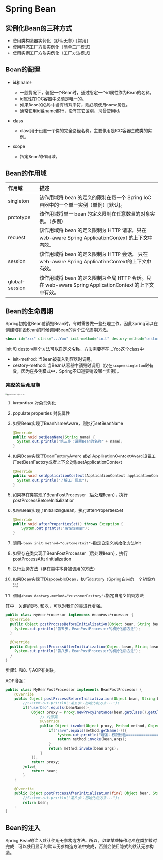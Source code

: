 # Spring Bean



## 实例化Bean的三种方式

- 使用类构造器实例化（默认无参）[常用]
- 使用静态工厂方法实例化（简单工厂模式）
- 使用实例工厂方法实例化（工厂方法模式）



## Bean的配置

- id和name
  - 一般情况下，装配一个Bean时，通过指定一个id属性作为Bean的名称。
  - id属性在IOC容器中必须是唯一的。
  - 如果Bean的名称中含有特殊字符，则必须使用name属性。
  - 通常使用id或name都行，没有其它区别，习惯使用id。

- class
  - class用于设置一个类的完全路径名称，主要作用是IOC容器生成类的实例。

- scope
  - 指定Bean的作用域。



## Bean的作用域

| 作用域         | 描述                                                         |
| :------------- | :----------------------------------------------------------- |
| singleton      | 该作用域将 bean 的定义的限制在每一个 Spring IoC 容器中的一个单一实例（单例）[默认]。 |
| prototype      | 该作用域将单一 bean 的定义限制在任意数量的对象实例。（多例） |
| request        | 该作用域将 bean 的定义限制为 HTTP 请求。只在 web-aware Spring ApplicationContext 的上下文中有效。 |
| session        | 该作用域将 bean 的定义限制为 HTTP 会话。 只在web-aware Spring ApplicationContext的上下文中有效。 |
| global-session | 该作用域将 bean 的定义限制为全局 HTTP 会话。只在 web-aware Spring ApplicationContext 的上下文中有效。 |



## Bean的生命周期

Spring初始化Bean或销毁Bean时，有时需要做一些处理工作，因此Spring可以在创建和销毁Bean的时候调用Bean的两个生命周期方法。

```xml
<bean id="xxx" class="...Yoo" init-method="init" destory-method="destory">
```

init 和 destory两个方法可以自定义名称，方法需要存在...Yoo这个class中

- init-method: 当Bean被载入到容器时调用。
- destory-method: 当Bean从容器中销毁时调用（仅在`scope=singleton`时有效，因为在多例模式中，Spring不知道要销毁哪个实例）。



### 完整的生命周期

<img src="https://image-hosting.jellyfishmix.com/20200617122306.png" alt="截屏2020-06-17下午12.22.42" style="zoom:30%;" />

1. instantiate 对象实例化

2. populate properties 封装属性

3. 如果Bean实现了BeanNameAware，则执行setBeanName

   ```java
   @Override
   public void setBeanName(String name) {
     System.out.println("第三步：设置Bean的名称" + name);
   }
   ```

4. 如果Bean实现了BeanFactoryAware 或者 ApplicationContextAware设置工厂setBeanFactory或者上下文对象setApplicationContext

   ```java
   @Override
   public void setApplicationContext(ApplicationContext applicationContext) throws BeansException {
     System.out.println("了解工厂信息");
   }
   ```

5. 如果存在类实现了BeanPostProcesser（后处理Bean），执行postProcessBeforeInitialization

6. 如果Bean实现了InitializingBean，执行afterPropertiesSet

   ```java
   @Override
   public void afterPropertiesSet() throws Exception {
       System.out.println("属性设置后");
   }
   ```

7. 调用`<bean init-method="customerInit">`指定自定义初始化方法init

8. 如果存在类实现了BeanPostProcesser（后处理Bean），执行postProcessAfterInitialization

9. 执行业务方法（存在类中本身被调用的方法）
10. 如果Bean实现了DisposableBean，执行destory（Spring自带的一个销毁方法）
11. 调用`<bean destory-method="customerDestory">`指定自定义销毁方法



其中，关键的是5. 和 8.，可以对我们的类进行增强。

```java
public class MyBeanProcessor implements BeanPostProcesser {
  @Override
  public Object postProcessBeforeInitialization(Object bean, String beanName) throws BeansException {
    System.out.println("第五步，BeanPostProcesser的初始化前方法");
  }
  
  @Override
  public Object postProcessAfterInitialization(Object bean, String beanName) throws BeansException {
    System.out.println("第八步，BeanPostProcesser的初始化后方法");
  }
}
```

步骤5. 和8. 与AOP有关联。

AOP增强：

```java
public class MyBeanPostProcessor implements BeanPostProcessor {
    @Override
    public Object postProcessBeforeInitialization(Object bean, String beanName) throws BeansException {
        //System.out.println("第五步：初始化前方法...");
        if("userDao".equals(beanName)){
            Object proxy = Proxy.newProxyInstance(bean.getClass().getClassLoader(), bean.getClass().getInterfaces(), new InvocationHandler() {
              	// 内部类
                @Override
                public Object invoke(Object proxy, Method method, Object[] args) throws Throwable {
                    if("save".equals(method.getName())){
                        System.out.println("增强：权限校验===================");
                        return method.invoke(bean,args);
                    }
                    return method.invoke(bean,args);
                }
            });
            return proxy;
        }else{
            return bean;
        }
    }

    @Override
    public Object postProcessAfterInitialization(final Object bean, String beanName) throws BeansException {
        //System.out.println("第八步：初始化后方法...");
        return bean;
    }
}
```



## Bean的注入

Spring Bean的注入默认使用无参构造方法。所以，如果某些操作必须在类加载时完成，可以使用显示的默认无参构造方法中完成，否则会使用隐式的默认无参构造。
